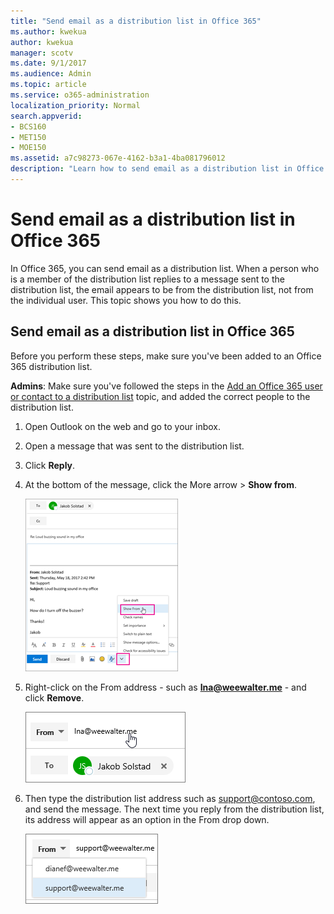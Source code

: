 ```yaml
---
title: "Send email as a distribution list in Office 365"
ms.author: kwekua
author: kwekua
manager: scotv
ms.date: 9/1/2017
ms.audience: Admin
ms.topic: article
ms.service: o365-administration
localization_priority: Normal
search.appverid:
- BCS160
- MET150
- MOE150
ms.assetid: a7c98273-067e-4162-b3a1-4ba081796012
description: "Learn how to send email as a distribution list in Office 365."
---
```


# Send email as a distribution list in Office 365

In Office 365, you can send email as a distribution list. When a person who is a member of the distribution list replies to a message sent to the distribution list, the email appears to be from the distribution list, not from the individual user. This topic shows you how to do this.
  
## Send email as a distribution list in Office 365

Before you perform these steps, make sure you've been added to an Office 365 distribution list.
  
 **Admins**: Make sure you've followed the steps in the [Add an Office 365 user or contact to a distribution list](../email/add-user-or-contact-to-distribution-list.md) topic, and added the correct people to the distribution list. 
  
1. Open Outlook on the web and go to your inbox. 
    
2. Open a message that was sent to the distribution list. 
    
3. Click **Reply**. 
    
4. At the bottom of the message, click the More arrow \> **Show from**. 
    
    ![Click the More arrow, and then click Show From](../media/534f13b7-9f15-48ea-8835-ea2ed1863ece.png)
  
5. Right-click on the From address - such as **Ina@weewalter.me** - and click **Remove**. 
    
    ![Remove the FROM alias.](../media/9b8d8e8f-dc46-499c-89bd-0a480603bf1f.png)
  
6. Then type the distribution list address such as support@contoso.com, and send the message. The next time you reply from the distribution list, its address will appear as an option in the From drop down.
    
    ![The alias of the shared mailbox appears in the FROM drop down box.](../media/f7632a9a-9cab-446c-9e37-23ef50c5b975.png)
  

